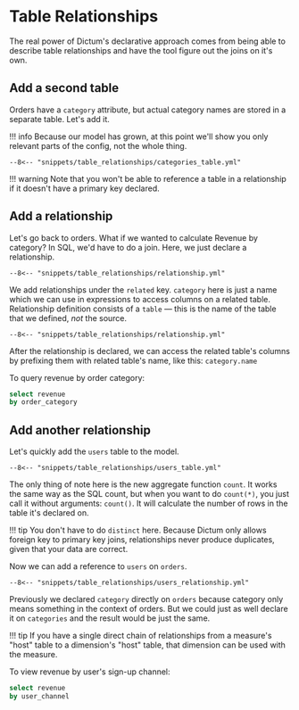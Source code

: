 # Table Relationships

The real power of Dictum's declarative approach comes from being able to describe
table relationships and have the tool figure out the joins on it's own.


## Add a second table

Orders have a `category` attribute, but actual category names are stored in a separate
table. Let's add it.

!!! info
    Because our model has grown, at this point we'll show you only relevant parts of the
    config, not the whole thing.

```{ .yaml title=project.yml }
--8<-- "snippets/table_relationships/categories_table.yml"
```

!!! warning
    Note that you won't be able to reference a table in a relationship if it doesn't
    have a primary key declared.


## Add a relationship

Let's go back to orders. What if we wanted to calculate Revenue by category? In SQL,
we'd have to do a join. Here, we just declare a relationship.

```{ .yaml title=project.yml hl_lines="4 5 6 7" }
--8<-- "snippets/table_relationships/relationship.yml"
```

We add relationships under the `related` key. `category` here is just a name which we
can use in expressions to access columns on a related table. Relationship definition
consists of a `table` — this is the name of the table that we defined, _not_ the source.

```{ .yaml title=project.yml hl_lines="11 12 13 14" }
--8<-- "snippets/table_relationships/relationship.yml"
```

After the relationship is declared, we can access the related table's columns by
prefixing them with related table's name, like this: `category.name`

To query revenue by order category:

```sql
select revenue
by order_category
```

## Add another relationship

Let's quickly add the `users` table to the model.

```{ .yaml title=project.yml hl_lines=7 }
--8<-- "snippets/table_relationships/users_table.yml"
```

The only thing of note here is the new aggregate function `count`. It works the same way
as the SQL count, but when you want to do `count(*)`, you just call it without arguments:
`count()`. It will calculate the number of rows in the table it's declared on.

!!! tip
    You don't have to do `distinct` here. Because Dictum only allows foreign key to
    primary key joins, relationships never produce duplicates, given that your data are
    correct.

Now we can add a reference to `users` on `orders`.

```{ .yaml title=project.yml hl_lines="8 9 10" }
--8<-- "snippets/table_relationships/users_relationship.yml"
```

Previously we declared `category` directly on `orders` because category only means
something in the context of orders. But we could just as well declare it on `categories`
and the result would be just the same.

!!! tip
    If you have a single direct chain of relationships from a measure's "host" table to a
    dimension's "host" table, that dimension can be used with the measure.

To view revenue by user's sign-up channel:

```sql
select revenue
by user_channel
```
